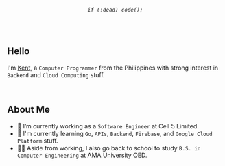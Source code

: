 _<p  align="center"><code>if (!dead) code();</code></p>_

<br />
<br />

## Hello

I'm [Kent](https://github.com/kentlouisetonino), a `Computer Programmer` from the Philippines with strong interest in `Backend` and `Cloud Computing` stuff.

<br />

## About Me

- 🔧 I’m currently working as a `Software Engineer` at Cell 5 Limited.
- 🧠 I'm currently learning `Go`, `APIs`, `Backend`, `Firebase`, and `Google Cloud Platform` stuff.
- 👨‍🎓 Aside from working, I also go back to school to study `B.S. in Computer Engineering` at AMA University OED.

